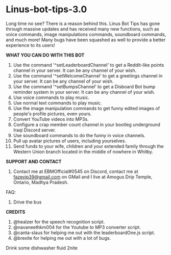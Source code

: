 # Linus-bot-tips-3.0

Long time no see? There is a reason behind this. Linus Bot Tips has gone through massive updates and has received many new functions, such as voice commands, image manipulations commands, soundboard commands, and much more! Many bugs have been squashed as well to provide a better experience to its users!


**WHAT YOU CAN DO WITH THIS BOT**
1. Use the command '^setLeaderboardChannel' to get a Reddit-like points channel in your server. It can be any channel of your wish.
2. Use the command '^setWelcomeChannel' to get a greetings channel in your server. It can be any channel of your wish.
3. Use the command '^setBumpsChannel' to get a Disboard Bot bump reminder system in your server. It can be any channel of your wish.
4. Use voice commands to play music.
5. Use normal text commands to play music.
6. Use the image manipulation commands to get funny edited images of people's profile pictures, even yours.
7. Convert YouTube videos into MP3s.
8. Configure a crap member count channel in your bootleg underground Iraqi Discord server.
9. Use soundboard commands to do the funny in voice channels.
10. Pull up avatar pictures of users, including yourselves.
11. Send funds to your wife, children and your extended family through the Western Union branch located in the middle of nowhere in Whitby.

**SUPPORT AND CONTACT**
1. Contact me at EBMOfficial#0545 on Discord, contact me at fazevip39@gmail.com on GMail and I live at Amogus Drip Temple, Ontario, Madhya Pradesh.


FAQ:
1. Drive the bus

**CREDITS**
1. @healzer for the speech recognition script.
2. @navaneethkm004 for the Youtube to MP3 converter script.
3. @canta-slaus for helping me out with the leaderboardOne.js script.
4. @brexite for helping me out with a lot of bugs.

Drink some dishwasher fluid 2nite
